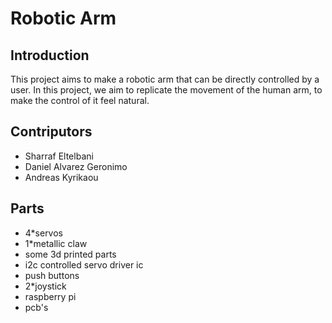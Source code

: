 # Robotic Arm

## Introduction 
This project aims to make a robotic arm that can be directly controlled by a user.
In this project, we aim to replicate the movement of the human arm, to make the control of it feel natural.

## Contriputors 
- Sharraf Eltelbani
- Daniel Alvarez Geronimo
- Andreas Kyrikaou

## Parts 
- 4*servos 
- 1*metallic claw
- some 3d printed parts
- i2c controlled servo driver ic
- push buttons 
- 2*joystick 
- raspberry pi 
- pcb's


